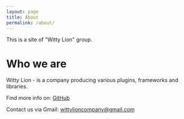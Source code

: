 ```yaml
---
layout: page
title: About
permalink: /about/
---
```


This is a site of "Witty Lion" group.

# Who we are

Witty Lion - is a company producing various plugins, frameworks and libraries.

Find more info on: [GitHub](https://github.com/wittylion)

Contact us via Gmail: [wittylioncompany@gmail.com](mailto:wittylioncompany@gmail.com)